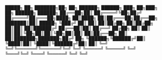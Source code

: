 
 █████╗ ██╗     ███████╗██╗  ██╗     ██████╗ ██████╗ ███╗   ██╗███╗   ██╗ ██████╗ ██████╗ 
██╔══██╗██║     ██╔════╝╚██╗██╔╝    ██╔════╝██╔═══██╗████╗  ██║████╗  ██║██╔═══██╗██╔══██╗
███████║██║     █████╗   ╚███╔╝     ██║     ██║   ██║██╔██╗ ██║██╔██╗ ██║██║   ██║██████╔╝
██╔══██║██║     ██╔══╝   ██╔██╗     ██║     ██║   ██║██║╚██╗██║██║╚██╗██║██║   ██║██╔══██╗
██║  ██║███████╗███████╗██╔╝ ██╗    ╚██████╗╚██████╔╝██║ ╚████║██║ ╚████║╚██████╔╝██║  ██║
╚═╝  ╚═╝╚══════╝╚══════╝╚═╝  ╚═╝     ╚═════╝ ╚═════╝ ╚═╝  ╚═══╝╚═╝  ╚═══╝ ╚═════╝ ╚═╝  ╚═╝
                                                                                          
